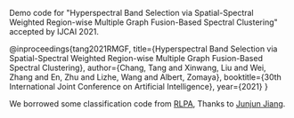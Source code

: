 Demo code for "Hyperspectral Band Selection via Spatial-Spectral Weighted Region-wise Multiple Graph Fusion-Based Spectral Clustering" accepted by IJCAI 2021.

@inproceedings{tang2021RMGF,
  title={Hyperspectral Band Selection via Spatial-Spectral Weighted Region-wise Multiple Graph Fusion-Based Spectral Clustering},
  author={Chang, Tang and Xinwang, Liu and Wei, Zhang and En, Zhu and Lizhe, Wang and Albert, Zomaya},
  booktitle={30th International Joint Conference on Artificial Intelligence},
  year={2021}
}

We borrowed some classification code from <a href="https://github.com/junjun-jiang/RLPA">RLPA</a>, Thanks to <a href="https://jiangjunjun.wordpress.com/">Junjun Jiang</a>.
